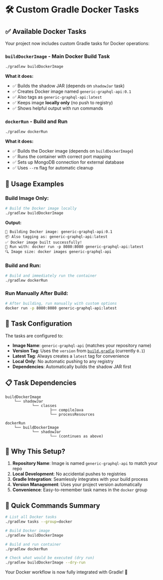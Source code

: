 # 🛠️ Custom Gradle Docker Tasks

## ✅ Available Docker Tasks

Your project now includes custom Gradle tasks for Docker operations:

### **`buildDockerImage`** - Main Docker Build Task
```bash
./gradlew buildDockerImage
```

**What it does:**
- ✅ Builds the shadow JAR (depends on `shadowJar` task)
- ✅ Creates Docker image named `generic-graphql-api:0.1`
- ✅ Also tags as `generic-graphql-api:latest`
- ✅ Keeps image **locally only** (no push to registry)
- ✅ Shows helpful output with run commands

### **`dockerRun`** - Build and Run
```bash
./gradlew dockerRun
```

**What it does:**
- ✅ Builds the Docker image (depends on `buildDockerImage`)
- ✅ Runs the container with correct port mapping
- ✅ Sets up MongoDB connection for external database
- ✅ Uses `--rm` flag for automatic cleanup

## 🎯 Usage Examples

### **Build Image Only:**
```bash
# Build the Docker image locally
./gradlew buildDockerImage
```

**Output:**
```
🐳 Building Docker image: generic-graphql-api:0.1
📦 Also tagging as: generic-graphql-api:latest
✅ Docker image built successfully!
🚀 Run with: docker run -p 8080:8080 generic-graphql-api:latest
🔍 Image size: docker images generic-graphql-api
```

### **Build and Run:**
```bash
# Build and immediately run the container
./gradlew dockerRun
```

### **Run Manually After Build:**
```bash
# After building, run manually with custom options
docker run -p 8080:8080 generic-graphql-api:latest
```

## 🔧 Task Configuration

The tasks are configured to:
- **Image Name**: `generic-graphql-api` (matches your repository name)
- **Version Tag**: Uses the `version` from [`build.gradle`](build.gradle ) (currently `0.1`)
- **Latest Tag**: Always creates a `latest` tag for convenience
- **Local Only**: No automatic pushing to any registry
- **Dependencies**: Automatically builds the shadow JAR first

## 📋 Task Dependencies

```
buildDockerImage
    └── shadowJar
            └── classes
                    ├── compileJava
                    └── processResources

dockerRun
    └── buildDockerImage
            └── shadowJar
                    └── (continues as above)
```

## 🎯 Why This Setup?

1. **Repository Name**: Image is named `generic-graphql-api` to match your repo
2. **Local Development**: No accidental pushes to registries
3. **Gradle Integration**: Seamlessly integrates with your build process
4. **Version Management**: Uses your project version automatically
5. **Convenience**: Easy-to-remember task names in the `docker` group

## 🚀 Quick Commands Summary

```bash
# List all Docker tasks
./gradlew tasks --group=docker

# Build Docker image
./gradlew buildDockerImage

# Build and run container
./gradlew dockerRun

# Check what would be executed (dry run)
./gradlew buildDockerImage --dry-run
```

Your Docker workflow is now fully integrated with Gradle! 🎉
